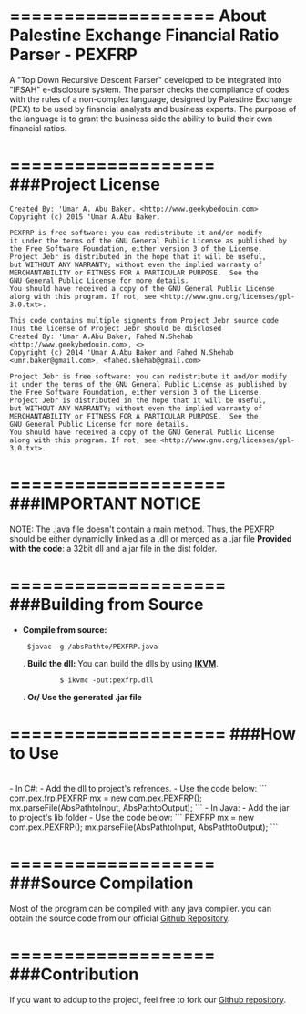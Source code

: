 ===================
About Palestine Exchange Financial Ratio Parser - PEXFRP
===================
A "Top Down Recursive Descent Parser" developed to be integrated into "IFSAH" e-disclosure system. The parser checks the compliance of codes with the rules of a non-complex language, designed by Palestine Exchange (PEX) to be used by financial analysts and business experts. The purpose of the language is to grant the business side the ability to build their own financial ratios.

===================
###Project License
===================

    Created By: 'Umar A. Abu Baker. <http://www.geekybedouin.com>
    Copyright (c) 2015 'Umar A.Abu Baker.
    
    PEXFRP is free software: you can redistribute it and/or modify
    it under the terms of the GNU General Public License as published by
    the Free Software Foundation, either version 3 of the License.
    Project Jebr is distributed in the hope that it will be useful,
    but WITHOUT ANY WARRANTY; without even the implied warranty of
    MERCHANTABILITY or FITNESS FOR A PARTICULAR PURPOSE.  See the
    GNU General Public License for more details.
    You should have received a copy of the GNU General Public License
    along with this program. If not, see <http://www.gnu.org/licenses/gpl-3.0.txt>.

    This code contains multiple sigments from Project Jebr source code
    Thus the license of Project Jebr should be disclosed
    Created By: 'Umar A.Abu Baker, Fahed N.Shehab <http://www.geekybedouin.com>, <>
    Copyright (c) 2014 'Umar A.Abu Baker and Fahed N.Shehab <umr.baker@gmail.com>, <fahed.shehab@gmail.com>

    Project Jebr is free software: you can redistribute it and/or modify
    it under the terms of the GNU General Public License as published by
    the Free Software Foundation, either version 3 of the License.
    Project Jebr is distributed in the hope that it will be useful,
    but WITHOUT ANY WARRANTY; without even the implied warranty of
    MERCHANTABILITY or FITNESS FOR A PARTICULAR PURPOSE.  See the
    GNU General Public License for more details.
    You should have received a copy of the GNU General Public License
    along with this program. If not, see <http://www.gnu.org/licenses/gpl-3.0.txt>.


====================
###IMPORTANT NOTICE
====================
NOTE: The .java file doesn't contain a main method. Thus, the PEXFRP should be either dynamiclly linked as a .dll or merged as a .jar file
**Provided with the code**: a 32bit dll and a jar file in the dist folder.

====================
###Building from Source
====================
- **Compile from source:**  
	   
	   $javac -g /absPathto/PEXFRP.java
	  
   
	. **Build the dll:** You can build the dlls by using [**IKVM**](http://www.ikvm.net/).
	   
			 
			   $ ikvmc -out:pexfrp.dll 
			  
	. **Or/ Use the generated .jar file**


====================
###How to Use
====================
<br>
- In C#: 
   - Add the dll to project's refrences.
   - Use the code below:
   ```
	com.pex.frp.PEXFRP mx = new com.pex.PEXFRP();
	mx.parseFile(AbsPathtoInput, AbsPathtoOutput);
    ```
- In Java: 
    - Add the jar to project's lib folder
    - Use the code below:
  ```
	PEXFRP mx = new com.pex.PEXFRP();
	mx.parseFile(AbsPathtoInput, AbsPathtoOutput);
  ```

===================
###Source Compilation
===================
 Most of the program can be compiled with any java compiler.
you can obtain the source code from our official [Github Repository](https://github.com/geekybedouin/PEXFRP).


===================
###Contribution
===================
If you want to addup to the project, feel free to fork our [Github repository](https://github.com/geekybedouin/PEXFRP).



